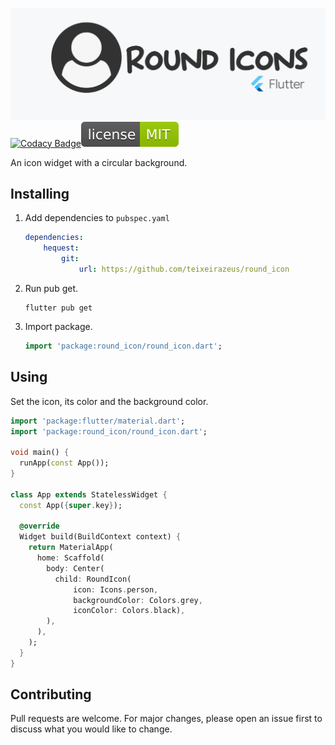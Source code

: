 ![banner](https://raw.githubusercontent.com/teixeirazeus/round_icon/master/readme_assets/banner.png)
[![Codacy Badge](https://app.codacy.com/project/badge/Grade/17bc54aa3e4c4d5c8968ac30ce1ebb2d)](https://www.codacy.com/gh/teixeirazeus/round_icon/dashboard?utm_source=github.com&amp;utm_medium=referral&amp;utm_content=teixeirazeus/round_icon&amp;utm_campaign=Badge_Grade)[![License](https://raw.githubusercontent.com/teixeirazeus/round_icon/master/readme_assets/mit.svg)](https://github.com/teixeirazeus/round_icon)

An icon widget with a circular background.

## Installing

1.  Add dependencies to `pubspec.yaml`

    ```yaml
    dependencies:
        hequest:
            git:
                url: https://github.com/teixeirazeus/round_icon
    ```

2.  Run pub get.

    ```shell
    flutter pub get
    ```

3.  Import package.

    ```dart
    import 'package:round_icon/round_icon.dart';
    ```

## Using

Set the icon, its color and the background color.

```dart
import 'package:flutter/material.dart';
import 'package:round_icon/round_icon.dart';

void main() {
  runApp(const App());
}

class App extends StatelessWidget {
  const App({super.key});

  @override
  Widget build(BuildContext context) {
    return MaterialApp(
      home: Scaffold(
        body: Center(
          child: RoundIcon(
              icon: Icons.person,
              backgroundColor: Colors.grey,
              iconColor: Colors.black),
        ),
      ),
    );
  }
}
```

## Contributing

Pull requests are welcome. For major changes, please open an issue first to discuss what you would like to change.
